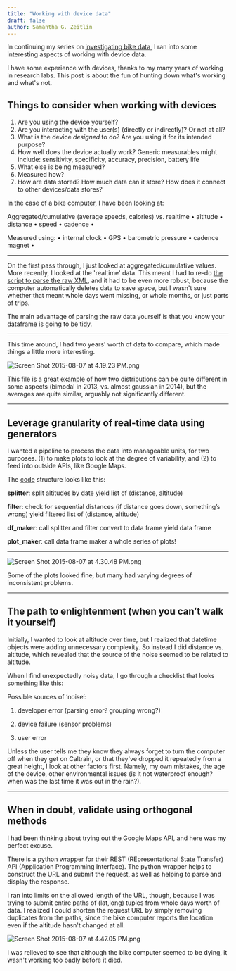 ```yaml
---
title: "Working with device data"
draft: false
author: Samantha G. Zeitlin
---
```



In continuing my series on [investigating bike data][1], I ran into some interesting aspects of working with device data. 

I have some experience with devices, thanks to my many years of working in research labs. This post is about the fun of hunting down what's working and what's not. 

## Things to consider when working with devices ##

 1. Are you using the device yourself?
 2. Are you interacting with the user(s) (directly or indirectly)? Or not at all?
 3. What is the device *designed* to do? Are you using it for its intended purpose?
 4. How well does the device actually work? Generic measurables might include: sensitivity, specificity, accuracy, precision, battery life
 5. What else is being measured?
 6. Measured how?
 7. How are data stored? How much data can it store? How does it connect to other devices/data stores?

In the case of a bike computer, I have been looking at:

Aggregated/cumulative (average speeds, calories) vs. realtime 
• altitude • distance • speed • cadence •

Measured using: • internal clock • GPS • barometric pressure • cadence magnet •

----------

On the first pass through, I just looked at aggregated/cumulative values. More recently, I looked at the 'realtime' data. This meant I had to re-do [the script to parse the raw XML][2], and it had to be even more robust, because the computer automatically deletes data to save space, but I wasn't sure whether that meant whole days went missing, or whole months, or just parts of trips. 

The main advantage of parsing the raw data yourself is that you know your dataframe is going to be tidy. 

----------

This time around, I had two years' worth of data to compare, which made things a little more interesting. 

![Screen Shot 2015-08-07 at 4.19.23 PM.png](/site_media/media/e9189f583d5a1.png)

This file is a great example of how two distributions can be quite different in some aspects (bimodal in 2013, vs. almost gaussian in 2014), but the averages are quite similar, arguably not significantly different. 


----------

## Leverage granularity of real-time data using generators ##

I wanted a pipeline to process the data into manageable units, for two purposes. (1) to make plots to look at the degree of variability, and (2) to feed into outside APIs, like Google Maps.  

The [code][3] structure looks like this:

**splitter**: split altitudes by date
yield list of (distance, altitude)

**filter**: check for sequential distances
(if distance goes down, something’s wrong)
yield filtered list of (distance, altitude)

**df_maker**: call splitter and filter
convert to data frame
yield data frame 

**plot_maker**: call data frame maker
a whole series of plots! 

----------

![Screen Shot 2015-08-07 at 4.30.48 PM.png](/site_media/media/7621b7123d5c1.png)

Some of the plots looked fine, but many had varying degrees of inconsistent problems. 


----------
## The path to enlightenment (when you can’t walk it yourself)  ##

Initially, I wanted to look at altitude over time, but I realized that datetime objects were adding unnecessary complexity. So instead I did distance vs. altitude, which revealed that the source of the noise seemed to be related to altitude. 

When I find unexpectedly noisy data, I go through a checklist that looks something like this:

Possible sources of ‘noise’:

1) developer error (parsing error? grouping wrong?)

2) device failure (sensor problems)

3) user error 

Unless the user tells me they know they always forget to turn the computer off when they get on Caltrain, or that they've dropped it repeatedly from a great height, I look at other factors first. Namely, my own mistakes, the age of the device, other environmental issues (is it not waterproof enough? when was the last time it was out in the rain?). 

----------
## When in doubt, validate using orthogonal methods ##

I had been thinking about trying out the Google Maps API, and here was my perfect excuse. 

There is a python wrapper for their REST (REpresentational State Transfer) API (Application Programming Interface). The python wrapper helps to construct the URL and submit the request, as well as helping to parse and display the response. 

I ran into limits on the allowed length of the URL, though, because I was trying to submit entire paths of (lat,long) tuples from whole days worth of data. I realized I could shorten the request URL by simply removing duplicates from the paths, since the bike computer reports the location even if the altitude hasn't changed at all. 

![Screen Shot 2015-08-07 at 4.47.05 PM.png](/site_media/media/b1c1b7343d5e1.png)

I was relieved to see that although the bike computer seemed to be dying, it wasn't working too badly before it died. 



  [1]: http://codrspace.com/szeitlin/biking-data-from-xml-to-plots-revised/
  [2]: https://github.com/szeitlin/biking_data/blob/master/xml_feb26_2015.py
  [3]: https://github.com/szeitlin/biking_data/blob/master/14April_googlemaps_api.ipynb
